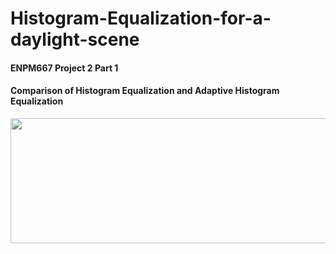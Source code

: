 # Histogram-Equalization-for-a-daylight-scene
#### ENPM667 Project 2 Part 1

#### Comparison of Histogram Equalization and Adaptive Histogram Equalization
<p align="center">
  <img width="600" height="200" src="[https://www.python.org/python-.png](https://user-images.githubusercontent.com/106445479/192195710-93a9e263-48ac-4c34-8015-237bae1f671f.gif)">
</p>


